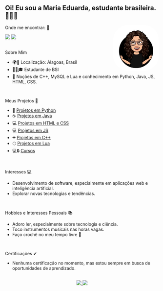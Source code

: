 ## Oi! Eu sou a Maria Eduarda, estudante brasileira. 🚀🇧🇷

Onde me encontrar: 📱
<img align="right" alt="MD-icon" height="150" style="border-radius:50px" src="https://github.com/MariaEduardaAraujo/mariaeduardaaraujo/blob/main/md-pic.jpg"/>
<div align="left"> 
  <a href = "mailto:mariaeduardadearaujosilva@outlook.com"><img src="https://img.shields.io/badge/Microsoft_Outlook-0078D4?style=for-the-badge&logo=microsoft-outlook&logoColor=white"></a>
  <a href="https://www.linkedin.com/in/meas" target="_blank"><img src="https://img.shields.io/badge/linkedin-%230077B5.svg?style=for-the-badge&logo=linkedin&logoColor=white"></a> 
</div>
</br>

Sobre Mim
- 🌍📍 Localização: Alagoas, Brasil
- 👩‍💻🎓 Estudante de BSI
- 💼 Noções de C++, MySQL e Lua e conhecimento em Python, Java, JS, HTML, CSS.
</br>

Meus Projetos 🚧
- 🐍 [Projetos em Python](https://github.com/MariaEduardaAraujo/Python-Projects)
- ☕ [Projetos em Java](https://github.com/MariaEduardaAraujo/Java-Projects) 
- 💻 [Projetos em HTML e CSS](https://github.com/MariaEduardaAraujo/HTML-Projects)
- 💻 [Projetos em JS](https://github.com/MariaEduardaAraujo/html-projects/tree/main/Ensino%20Médio/JavaScript)
- ➕ [Projetos em C++](https://github.com/MariaEduardaAraujo/Cplusplus-Projects)
- 🌕 [Projetos em Lua](https://github.com/MariaEduardaAraujo/Lua-Projects)
- 💻🔒 [Cursos](https://github.com/MariaEduardaAraujo/imersaodev-alura-)
</br>

Interesses 💻
- Desenvolvimento de software, especialmente em aplicações web e inteligência artificial.
- Explorar novas tecnologias e tendências.
</br>

Hobbies e Interesses Pessoais 📚
- Adoro ler, especialmente sobre tecnologia e ciência.
- Toco instrumentos musicais nas horas vagas.
- Faço crochê no meu tempo livre 🧵
</br>

Certificações ✔
- Nenhuma certificação no momento, mas estou sempre em busca de oportunidades de aprendizado.
</br>

<div align="center">
  <a href="https://github.com/mariaeduardaaraujo">
  <img height="150em" src="https://github-readme-stats.vercel.app/api?username=mariaeduardaaraujo&show_icons=true&theme=dark"/>
  <img height="150em" src="https://github-readme-stats.vercel.app/api/top-langs/?username=mariaeduardaaraujo&layout=compact&langs_count=7&theme=dark"/>
</div>
